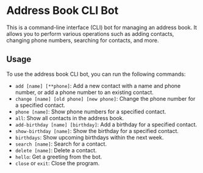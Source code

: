 # Address Book CLI Bot

This is a command-line interface (CLI) bot for managing an address book. It allows you to perform various operations such as adding contacts, changing phone numbers, searching for contacts, and more.

## Usage

To use the address book CLI bot, you can run the following commands:

- `add [name] [**phone]`: Add a new contact with a name and phone number, or add a phone number to an existing contact.
- `change [name] [old phone] [new phone]`: Change the phone number for a specified contact.
- `phone [name]`: Show phone numbers for a specified contact.
- `all`: Show all contacts in the address book.
- `add-birthday [name] [birthday]`: Add a birthday for a specified contact.
- `show-birthday [name]`: Show the birthday for a specified contact.
- `birthdays`: Show upcoming birthdays within the next week.
- `search [name]`: Search for a contact.
- `delete [name]`: Delete a contact.
- `hello`: Get a greeting from the bot.
- `close` or `exit`: Close the program.
